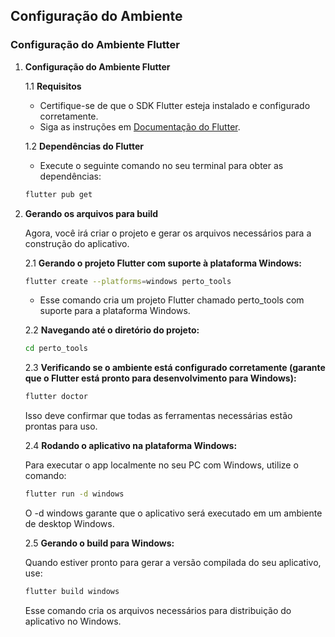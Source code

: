 
## Configuração do Ambiente

### Configuração do Ambiente Flutter

01. **Configuração do Ambiente Flutter**

    1.1 **Requisitos**
    
    - Certifique-se de que o SDK Flutter esteja instalado e configurado corretamente.
    - Siga as instruções em [Documentação do Flutter](https://docs.flutter.dev/get-started/install/windows/desktop).

    1.2 **Dependências do Flutter**
    - Execute o seguinte comando no seu terminal para obter as dependências:
    
    ```bash
    flutter pub get
    ```

02. **Gerando os arquivos para build**

    Agora, você irá criar o projeto e gerar os arquivos necessários para a construção do aplicativo.

    2.1 **Gerando o projeto Flutter com suporte à plataforma Windows:**

    ```bash
    flutter create --platforms=windows perto_tools
    ```

    - Esse comando cria um projeto Flutter chamado perto_tools com suporte para a plataforma Windows.

    2.2 **Navegando até o diretório do projeto:**

    ```bash
    cd perto_tools
    ```

    2.3 **Verificando se o ambiente está configurado corretamente (garante que o Flutter está pronto para desenvolvimento para Windows):**

    ```bash
    flutter doctor
    ```

    Isso deve confirmar que todas as ferramentas necessárias estão prontas para uso.

    2.4 **Rodando o aplicativo na plataforma Windows:**

    Para executar o app localmente no seu PC com Windows, utilize o comando:

    ```bash
    flutter run -d windows
    ```

    O -d windows garante que o aplicativo será executado em um ambiente de desktop Windows.

    2.5 **Gerando o build para Windows:**

    Quando estiver pronto para gerar a versão compilada do seu aplicativo, use:

    ```bash
    flutter build windows
    ```
    Esse comando cria os arquivos necessários para distribuição do aplicativo no Windows.




